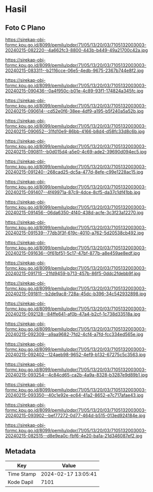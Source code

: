 # Hasil

## Foto C Plano

https://sirekap-obj-formc.kpu.go.id/8099/pemilu/pdpr/71/05/13/20/03/7105132003003-20240215-082220--4a662fc3-8800-443b-b449-49a21700c42a.jpg

https://sirekap-obj-formc.kpu.go.id/8099/pemilu/pdpr/71/05/13/20/03/7105132003003-20240215-083311--b2116cce-06e5-4edb-9675-2367b744e8f2.jpg

https://sirekap-obj-formc.kpu.go.id/8099/pemilu/pdpr/71/05/13/20/03/7105132003003-20240215-090436--0a4f950c-b01e-4c89-93f1-174824a345fc.jpg

https://sirekap-obj-formc.kpu.go.id/8099/pemilu/pdpr/71/05/13/20/03/7105132003003-20240215-090614--cd52e0f6-38ee-4df9-a195-b5f240a5a52b.jpg

https://sirekap-obj-formc.kpu.go.id/8099/pemilu/pdpr/71/05/13/20/03/7105132003003-20240215-090652--31fd10e9-86bb-4166-b8d4-d58fc33d8c6b.jpg

https://sirekap-obj-formc.kpu.go.id/8099/pemilu/pdpr/71/05/13/20/03/7105132003003-20240215-090811--b0d015d4-a5e0-4c69-ade2-39690d094ec5.jpg

https://sirekap-obj-formc.kpu.go.id/8099/pemilu/pdpr/71/05/13/20/03/7105132003003-20240215-091240--268cad25-dc5a-477d-8efe-c99e1228ac15.jpg

https://sirekap-obj-formc.kpu.go.id/8099/pemilu/pdpr/71/05/13/20/03/7105132003003-20240215-091407--4f49971a-87c9-4dce-8cf5-da37c1df41bb.jpg

https://sirekap-obj-formc.kpu.go.id/8099/pemilu/pdpr/71/05/13/20/03/7105132003003-20240215-091456--06da6350-4f40-438d-acfe-3c3f23a12270.jpg

https://sirekap-obj-formc.kpu.go.id/8099/pemilu/pdpr/71/05/13/20/03/7105132003003-20240215-091539--77db3f3f-619c-4010-a762-5d20538cb492.jpg

https://sirekap-obj-formc.kpu.go.id/8099/pemilu/pdpr/71/05/13/20/03/7105132003003-20240215-091636--0f61bf51-5c17-47bf-877b-a8e459ae8edf.jpg

https://sirekap-obj-formc.kpu.go.id/8099/pemilu/pdpr/71/05/13/20/03/7105132003003-20240215-091715--21fd9459-b713-457b-86f5-0ddc2fdebb9f.jpg

https://sirekap-obj-formc.kpu.go.id/8099/pemilu/pdpr/71/05/13/20/03/7105132003003-20240215-091811--b2de9ac8-728a-45dc-b396-34c542932898.jpg

https://sirekap-obj-formc.kpu.go.id/8099/pemilu/pdpr/71/05/13/20/03/7105132003003-20240215-092128--84ffe641-af0b-47a4-b2cf-1c738d33518a.jpg

https://sirekap-obj-formc.kpu.go.id/8099/pemilu/pdpr/71/05/13/20/03/7105132003003-20240215-092309--a9aa9682-7fd2-4cf4-a7fd-fcc334ed565e.jpg

https://sirekap-obj-formc.kpu.go.id/8099/pemilu/pdpr/71/05/13/20/03/7105132003003-20240215-092402--124aeb98-9652-4ef9-b132-67275c5c3563.jpg

https://sirekap-obj-formc.kpu.go.id/8099/pemilu/pdpr/71/05/13/20/03/7105132003003-20240215-093254--4c84cd65-ca2b-4a9a-8328-b3287e9d89b1.jpg

https://sirekap-obj-formc.kpu.go.id/8099/pemilu/pdpr/71/05/13/20/03/7105132003003-20240215-093350--40c1e92e-ec64-41a2-8652-e7c717afae43.jpg

https://sirekap-obj-formc.kpu.go.id/8099/pemilu/pdpr/71/05/13/20/03/7105132003003-20240215-093902--bef77272-0d77-464d-b515-013ed924184e.jpg

https://sirekap-obj-formc.kpu.go.id/8099/pemilu/pdpr/71/05/13/20/03/7105132003003-20240215-082515--d8e9ea0c-fbf6-4e20-ba1a-21d346087ef2.jpg


## Metadata

| Key        | Value               |
| ---------- | ------------------- |
| Time Stamp | 2024-02-17 13:05:41 |
| Kode Dapil | 7101                |



